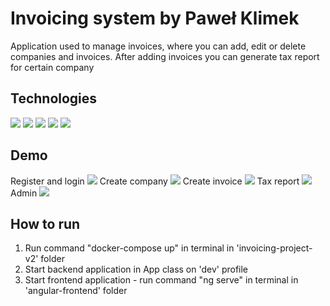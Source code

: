# Invoicing system by Paweł Klimek

Application used to manage invoices, where you can add, edit or delete companies and invoices. After adding invoices you can generate tax report for certain company


## Technologies

![](https://img.shields.io/badge/Java-ED8B00?style=for-the-badge&logo=java&logoColor=white)
![](https://img.shields.io/badge/Spring-6DB33F?style=for-the-badge&logo=spring&logoColor=white)
![](https://img.shields.io/badge/PostgreSQL-316192?style=for-the-badge&logo=postgresql&logoColor=white)
![](https://img.shields.io/badge/Angular-DD0031?style=for-the-badge&logo=angular&logoColor=white)
![](https://img.shields.io/badge/TypeScript-007ACC?style=for-the-badge&logo=typescript&logoColor=white)

## Demo

Register and login
![](Demo/demo1.gif)
Create company
![](Demo/demo2.gif)
Create invoice
![](Demo/demo3.gif)
Tax report
![](Demo/demo4.gif)
Admin
![](Demo/demo5.gif)

## How to run
1. Run command "docker-compose up" in terminal in 'invoicing-project-v2' folder
2. Start backend application in App class on 'dev' profile
3. Start frontend application - run command "ng serve" in terminal in 'angular-frontend' folder






